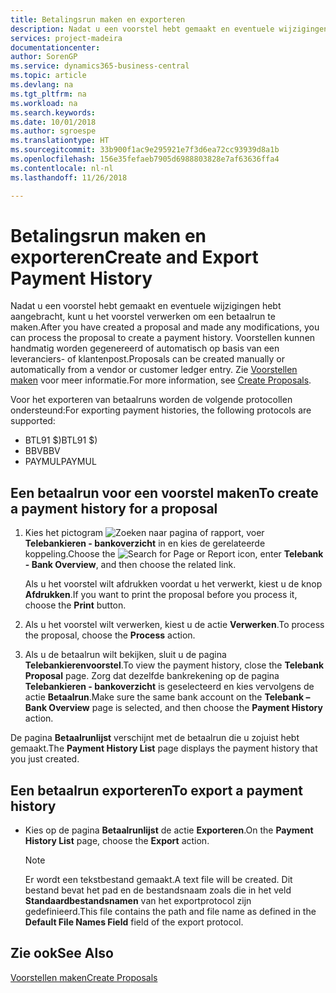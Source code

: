```yaml
---
title: Betalingsrun maken en exporteren
description: Nadat u een voorstel hebt gemaakt en eventuele wijzigingen hebt aangebracht, kunt u het voorstel verwerken om een betaalrun te maken. Voorstellen kunnen handmatig worden gegenereerd of automatisch op basis van een leveranciers- of klantenpost.
services: project-madeira
documentationcenter: 
author: SorenGP
ms.service: dynamics365-business-central
ms.topic: article
ms.devlang: na
ms.tgt_pltfrm: na
ms.workload: na
ms.search.keywords: 
ms.date: 10/01/2018
ms.author: sgroespe
ms.translationtype: HT
ms.sourcegitcommit: 33b900f1ac9e295921e7f3d6ea72cc93939d8a1b
ms.openlocfilehash: 156e35fefaeb7905d6988803828e7af63636ffa4
ms.contentlocale: nl-nl
ms.lasthandoff: 11/26/2018

---
```

# <a name="create-and-export-payment-history"></a><span data-ttu-id="69991-104">Betalingsrun maken en exporteren</span><span class="sxs-lookup"><span data-stu-id="69991-104">Create and Export Payment History</span></span>
<span data-ttu-id="69991-105">Nadat u een voorstel hebt gemaakt en eventuele wijzigingen hebt aangebracht, kunt u het voorstel verwerken om een betaalrun te maken.</span><span class="sxs-lookup"><span data-stu-id="69991-105">After you have created a proposal and made any modifications, you can process the proposal to create a payment history.</span></span> <span data-ttu-id="69991-106">Voorstellen kunnen handmatig worden gegenereerd of automatisch op basis van een leveranciers- of klantenpost.</span><span class="sxs-lookup"><span data-stu-id="69991-106">Proposals can be created manually or automatically from a vendor or customer ledger entry.</span></span> <span data-ttu-id="69991-107">Zie [Voorstellen maken](how-to-create-proposals.md) voor meer informatie.</span><span class="sxs-lookup"><span data-stu-id="69991-107">For more information, see [Create Proposals](how-to-create-proposals.md).</span></span>  

 <span data-ttu-id="69991-108">Voor het exporteren van betaalruns worden de volgende protocollen ondersteund:</span><span class="sxs-lookup"><span data-stu-id="69991-108">For exporting payment histories, the following protocols are supported:</span></span>  

- <span data-ttu-id="69991-109">BTL91 $)</span><span class="sxs-lookup"><span data-stu-id="69991-109">BTL91 $)</span></span>  
- <span data-ttu-id="69991-110">BBV</span><span class="sxs-lookup"><span data-stu-id="69991-110">BBV</span></span>  
- <span data-ttu-id="69991-111">PAYMUL</span><span class="sxs-lookup"><span data-stu-id="69991-111">PAYMUL</span></span>  

## <a name="to-create-a-payment-history-for-a-proposal"></a><span data-ttu-id="69991-112">Een betaalrun voor een voorstel maken</span><span class="sxs-lookup"><span data-stu-id="69991-112">To create a payment history for a proposal</span></span>  

1.  <span data-ttu-id="69991-113">Kies het pictogram ![Zoeken naar pagina of rapport](../../media/ui-search/search_small.png "pictogram Zoeken naar pagina of rapport"), voer **Telebankieren - bankoverzicht** in en kies de gerelateerde koppeling.</span><span class="sxs-lookup"><span data-stu-id="69991-113">Choose the ![Search for Page or Report](../../media/ui-search/search_small.png "Search for Page or Report icon") icon, enter **Telebank - Bank Overview**, and then choose the related link.</span></span>  

    <span data-ttu-id="69991-114">Als u het voorstel wilt afdrukken voordat u het verwerkt, kiest u de knop **Afdrukken**.</span><span class="sxs-lookup"><span data-stu-id="69991-114">If you want to print the proposal before you process it, choose the **Print** button.</span></span>  

2.  <span data-ttu-id="69991-115">Als u het voorstel wilt verwerken, kiest u de actie **Verwerken**.</span><span class="sxs-lookup"><span data-stu-id="69991-115">To process the proposal, choose the **Process** action.</span></span>  
3.  <span data-ttu-id="69991-116">Als u de betaalrun wilt bekijken, sluit u de pagina **Telebankierenvoorstel**.</span><span class="sxs-lookup"><span data-stu-id="69991-116">To view the payment history, close the **Telebank Proposal** page.</span></span> <span data-ttu-id="69991-117">Zorg dat dezelfde bankrekening op de pagina **Telebankieren - bankoverzicht** is geselecteerd en kies vervolgens de actie **Betaalrun**.</span><span class="sxs-lookup"><span data-stu-id="69991-117">Make sure the same bank account on the **Telebank – Bank Overview** page is selected, and then choose the **Payment History** action.</span></span>  

<span data-ttu-id="69991-118">De pagina **Betaalrunlijst** verschijnt met de betaalrun die u zojuist hebt gemaakt.</span><span class="sxs-lookup"><span data-stu-id="69991-118">The **Payment History List** page displays the payment history that you just created.</span></span>  

## <a name="to-export-a-payment-history"></a><span data-ttu-id="69991-119">Een betaalrun exporteren</span><span class="sxs-lookup"><span data-stu-id="69991-119">To export a payment history</span></span>  

- <span data-ttu-id="69991-120">Kies op de pagina **Betaalrunlijst** de actie **Exporteren**.</span><span class="sxs-lookup"><span data-stu-id="69991-120">On the **Payment History List** page, choose the **Export** action.</span></span>  

    > [!NOTE]  
    >  <span data-ttu-id="69991-121">Er wordt een tekstbestand gemaakt.</span><span class="sxs-lookup"><span data-stu-id="69991-121">A text file will be created.</span></span> <span data-ttu-id="69991-122">Dit bestand bevat het pad en de bestandsnaam zoals die in het veld **Standaardbestandsnamen** van het exportprotocol zijn gedefinieerd.</span><span class="sxs-lookup"><span data-stu-id="69991-122">This file contains the path and file name as defined in the **Default File Names Field** field of the export protocol.</span></span>  

## <a name="see-also"></a><span data-ttu-id="69991-123">Zie ook</span><span class="sxs-lookup"><span data-stu-id="69991-123">See Also</span></span>  
 [<span data-ttu-id="69991-124">Voorstellen maken</span><span class="sxs-lookup"><span data-stu-id="69991-124">Create Proposals</span></span>](how-to-create-proposals.md)

